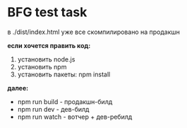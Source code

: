 # BFG test task

в ./dist/index.html уже все скомпилировано на продакшн

**если хочется править код:**

1. установить node.js
2. установить npm
3. установить пакеты: npm install

**далее:**

- npm run build - продакшн-билд
- npm run dev - дев-билд
- npm run watch - вотчер + дев-ребилд

